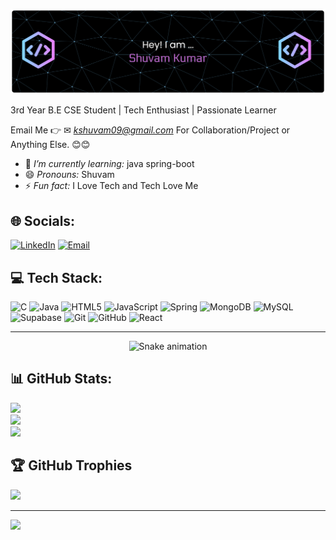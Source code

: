 <p align="center">
  <img src="https://raw.githubusercontent.com/Shuvam00032/Shuvam00032/main/image/github-header-banner.png" alt="Hello World! I'm Shuvam Kumar" width="1000"/>
</p>
3rd Year B.E CSE Student | Tech Enthusiast | Passionate Learner

Email Me 👉 ✉ *kshuvam09@gmail.com* For Collaboration/Project or Anything Else. 😊😊

- 🌱 *I’m currently learning:* java spring-boot
- 😄 *Pronouns:* Shuvam
- ⚡ *Fun fact:* I Love Tech and Tech Love Me
## 🌐 Socials:
[![LinkedIn](https://img.shields.io/badge/LinkedIn-0A66C2?style=for-the-badge&logo=linkedin&logoColor=white)](https://linkedin.com/in/shuvam-kumar-a8273428b) [![Email](https://img.shields.io/badge/Email-D14836?style=for-the-badge&logo=gmail&logoColor=white)](mailto:kshuvam09@gmail.com) 

## 💻 Tech Stack:
![C](https://img.shields.io/badge/c-%2300599C.svg?style=for-the-badge&logo=c&logoColor=white) 
![Java](https://img.shields.io/badge/java-%23ED8B00.svg?style=for-the-badge&logo=openjdk&logoColor=white) 
![HTML5](https://img.shields.io/badge/html5-%23E34F26.svg?style=for-the-badge&logo=html5&logoColor=white) 
![JavaScript](https://img.shields.io/badge/javascript-%23323330.svg?style=for-the-badge&logo=javascript&logoColor=%23F7DF1E) 
![Spring](https://img.shields.io/badge/spring-%236DB33F.svg?style=for-the-badge&logo=spring&logoColor=white) 
![MongoDB](https://img.shields.io/badge/MongoDB-%234ea94b.svg?style=for-the-badge&logo=mongodb&logoColor=white) 
![MySQL](https://img.shields.io/badge/mysql-4479A1.svg?style=for-the-badge&logo=mysql&logoColor=white) 
![Supabase](https://img.shields.io/badge/Supabase-3ECF8E?style=for-the-badge&logo=supabase&logoColor=white) 
![Git](https://img.shields.io/badge/git-%23F05033.svg?style=for-the-badge&logo=git&logoColor=white) 
![GitHub](https://img.shields.io/badge/github-%23121011.svg?style=for-the-badge&logo=github&logoColor=white) 
![React](https://img.shields.io/badge/react-%2320232a.svg?style=for-the-badge&logo=react&logoColor=%2361DAFB)

---

<!-- Snake Game Repo View -->

<div align="center">
  <img src="https://profile-readme-generator.com/assets/snake.svg" alt="Snake animation" />
</div>

## 📊 GitHub Stats:
![](https://github-readme-stats.vercel.app/api?username=Shuvam00032&theme=github_dark&hide_border=false&include_all_commits=false&count_private=false)<br/>
![](https://nirzak-streak-stats.vercel.app/?user=Shuvam00032&theme=github_dark&hide_border=false)<br/>
![](https://github-readme-stats.vercel.app/api/top-langs/?username=Shuvam00032&theme=github_dark&hide_border=false&include_all_commits=false&count_private=false&layout=compact)

## 🏆 GitHub Trophies
![](https://github-profile-trophy.vercel.app/?username=Shuvam00032&theme=dark_title&no-frame=false&no-bg=true&margin-w=4)



---
[![](https://visitcount.itsvg.in/api?id=Shuvam00032&icon=0&color=0)](https://visitcount.itsvg.in)
